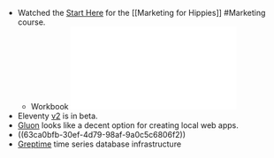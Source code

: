 - Watched the [Start Here](https://marketingforhippies.com/starter-kit-package/start-here/) for the [[Marketing for Hippies]] #Marketing course.
	- Workbook ![The-Marketing-for-Hippies-101-Workbook-and-Bonus-Reading.pdf](../assets/The-Marketing-for-Hippies-101-Workbook-and-Bonus-Reading_1674176317479_0.pdf)
- Eleventy [v2](https://www.11ty.dev/blog/eleventy-v2-beta/) is in beta.
- [Gluon](https://gluonjs.org/) looks like a decent option for creating local web apps.
- ((63ca0bfb-30ef-4d79-98af-9a0c5c6806f2))
- [Greptime](https://greptime.com/) time series database infrastructure